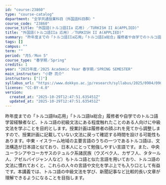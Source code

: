 ```yaml
---
id: "course:23860"
type: "course-catalog"
department: "全学共通授業科目（外国語科目群）"
course_code: "23860"
course_title: "外国語(トルコ語IIa 応用) ／TURKISH II A(APPLIED)"
title: "外国語(トルコ語IIa 応用) ／TURKISH II A(APPLIED)"
summary: "昨年度までの「トルコ語IIa応用」「トルコ語Ia総合」履修者や自学でのトルコ語学習経験者など、トルコ語の初級文法にある程度触れたことのある人向けに中級文法を学ぶことを目的とします。授業計画は履修者の顔ぶれを見てから調整しますので、授業計画に…"
tags: []
campus: ""
term: ""
period: "月5／Mon 5"
course_type: "春学期／Spring"
credits: 1
year: "2025年度／2025 Academic Year 春学期／SPRING SEMESTER"
main_instructor: "小野 亮介"
instructors: ["[]"]
syllabus_url: "https://www.dokkyo.ac.jp/research/syllabus/2025/0904/0904_23860_ja_JP.html"
license: "CC-BY-4.0"
version:
  created_at: "2025-10-29T12:47:51.635451Z"
  updated_at: "2025-10-29T12:47:51.635451Z"
---
```

昨年度までの「トルコ語IIa応用」「トルコ語Ia総合」履修者や自学でのトルコ語学習経験者など、トルコ語の初級文法にある程度触れたことのある人向けに中級文法を学ぶことを目的とします。授業計画は履修者の顔ぶれを見てから調整しますので、授業計画に記載していない文法に戻って確認する時間を設ける可能性もあります。中東・イスラーム地域の主要言語のうちの一つであるトルコ語は、文法構造が日本語と似ており、日本人にとって勉強しやすい言語です。また、中央ユーラシアやコーカサスのテュルク系諸民族（ウズベク人、カザフ人、タタール人、アゼルバイジャン人など）もトルコ語と似た言語を用いており、トルコ語の文法に慣れておくと、これらの人々の言語や文化を学ぶ上でも入り口として有益です。本講義では、トルコ語の中級文法を学び、新聞記事など比較的長い文章が理解できるようになることを目指します。

